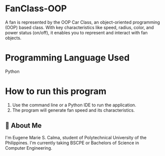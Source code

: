 # FanClass-OOP
A fan is represented by the OOP Car Class, an object-oriented programming (OOP) based class. With key characteristics like speed, radius, color, and power status (on/off), it enables you to represent and interact with fan objects.

# Programming Language Used
Python

# How to run this program
1. Use the command line or a Python IDE to run the application.
2. The program will generate fan speed and its characteristics.

## 🚀 About Me
I'm Eugene Marie S. Calma, student of Polytechnical University of the Philippines. I'm currently taking BSCPE or Bachelors of Science in Computer Engineering. 
